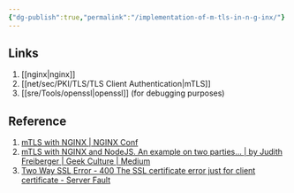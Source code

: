 ```yaml
---
{"dg-publish":true,"permalink":"/implementation-of-m-tls-in-n-g-inx/"}
---
```



## Links

1. [[nginx\|nginx]]
2. [[net/sec/PKI/TLS/TLS Client Authentication\|mTLS]]
3. [[sre/Tools/openssl\|openssl]] (for debugging purposes)

## Reference

1. [mTLS with NGINX | NGINX Conf](https://www.nginx.com/nginxconf/2019/session/mtls-nginx/)
2. [mTLS with NGINX and NodeJS. An example on two parties… | by Judith Freiberger | Geek Culture | Medium](https://medium.com/geekculture/mtls-with-nginx-and-nodejs-e3d0980ed950)
3. [Two Way SSL Error - 400 The SSL certificate error just for client certificate - Server Fault](https://serverfault.com/questions/875229/two-way-ssl-error-400-the-ssl-certificate-error-just-for-client-certificate)